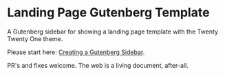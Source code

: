 # Landing Page Gutenberg Template

A Gutenberg sidebar for showing a landing page template with the Twenty Twenty One theme.

Please start here: <a href="https://wpandajax.com/series/creating-a-gutenberg-sidebar/">Creating a Gutenberg Sidebar</a>.

PR's and fixes welcome. The web is a living document, after-all.